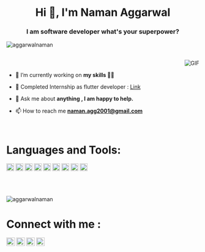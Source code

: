<h1 align="center">Hi 👋, I'm Naman Aggarwal</h1>
<h3 align="center">I am software developer what's your superpower?</h3>
<p align="left"> <img src="https://komarev.com/ghpvc/?username=aggarwalnaman" alt="aggarwalnaman" /> </p>

<br>

  <img align="right" alt="GIF" src="https://media.giphy.com/media/836HiJc7pgzy8iNXCn/giphy.gif" />
  
  <br>

- 🔭 I’m currently working on **my skills 👨‍💻**

- 👯 Completed Internship as flutter developer : [Link](https://github.com/aggarwalnaman/Jewls)

- 💬 Ask me about **anything , I am happy to help.**

- 📫 How to reach me **naman.agg2001@gmail.com**

<br>


# **Languages and Tools:**  

<code><img src="https://konpa.github.io/devicon/devicon.git/icons/android/android-original-wordmark.svg" alt="android" width="20" height="20"></code>
<code><img src="https://konpa.github.io/devicon/devicon.git/icons/c/c-original.svg" alt="c" width="20" height="20"></code>
<code><img src="https://konpa.github.io/devicon/devicon.git/icons/cplusplus/cplusplus-original.svg" alt="cplusplus" width="20" height="20"></code>
<code><img src="https://konpa.github.io/devicon/devicon.git/icons/css3/css3-original-wordmark.svg" alt="css3" width="20" height="20"></code>
<code><img src="https://konpa.github.io/devicon/devicon.git/icons/html5/html5-original-wordmark.svg" alt="html5" width="20" height="20"></code>
<code><img src="https://konpa.github.io/devicon/devicon.git/icons/java/java-original-wordmark.svg" alt="java" width="20" height="20"></code>
<code><img src="https://konpa.github.io/devicon/devicon.git/icons/mysql/mysql-original-wordmark.svg" alt="mysql" width="20" height="20"></code>
<code><img src="https://konpa.github.io/devicon/devicon.git/icons/python/python-original-wordmark.svg" alt="python" width="20" height="20"></code> 
<code><img src="https://cdn.worldvectorlogo.com/logos/flutter-logo.svg" alt="flutter" width="20" height="20"></code> 


<br><br>


<img src="https://github-readme-stats.vercel.app/api?username=aggarwalnaman&show_icons=true" alt="aggarwalnaman" /> 


# Connect with me :

<a href="https://twitter.com/namanag17473559" target="blank"><img align="center" src="https://cdn.jsdelivr.net/npm/simple-icons@3.0.1/icons/twitter.svg" alt="namanag17473559" height="22" width="22" /></a> 
<a href="https://linkedin.com/in/naman78" target="blank"><img align="center" src="https://cdn.jsdelivr.net/npm/simple-icons@3.0.1/icons/linkedin.svg" alt="naman78" height="22" width="22" /></a> 
<a href="https://fb.com/naman.aggarwal.16940" target="blank"><img align="center" src="https://cdn.jsdelivr.net/npm/simple-icons@3.0.1/icons/facebook.svg" alt="naman.aggarwal.16940" height="22" width="22" /></a> 
<a href="https://instagram.com/aggarwalnaman78" target="blank"><img align="center" src="https://cdn.jsdelivr.net/npm/simple-icons@3.0.1/icons/instagram.svg" alt="aggarwalnaman78" height="22" width="22" /></a>
 
